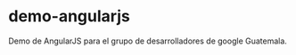 demo-angularjs
==============

Demo de AngularJS para el grupo de desarrolladores de google Guatemala.
